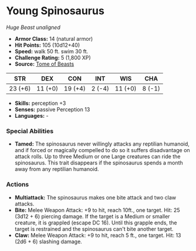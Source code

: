 # Young Spinosaurus

*Huge* *Beast* *unaligned*

- **Armor Class:** 14 (natural armor)
- **Hit Points:** 105 (10d12+40)
- **Speed:** walk 50 ft. swim 30 ft.
- **Challenge Rating:** 5 (1,800 XP)
- **Source:** [Tome of Beasts](https://koboldpress.com/kpstore/product/tome-of-beasts-for-5th-edition-print/)

| STR | DEX | CON | INT | WIS | CHA |
| --- | --- | --- | --- | --- | --- |
| 23 (+6) | 11 (+0) | 19 (+4) | 2 (-4) | 11 (+0) | 8 (-1) |

- **Skills:** perception +3
- **Senses:** passive Perception 13
- **Languages:** -
### Special Abilities
- **Tamed:** The spinosaurus never willingly attacks any reptilian humanoid, and if forced or magically compelled to do so it suffers disadvantage on attack rolls. Up to three Medium or one Large creatures can ride the spinosaurus. This trait disappears if the spinosaurus spends a month away from any reptilian humanoid.
### Actions
- **Multiattack:** The spinosaurus makes one bite attack and two claw attacks.
- **Bite:** Melee Weapon Attack: +9 to hit, reach 10ft., one target. Hit: 25 (3d12 + 6) piercing damage. If the target is a Medium or smaller creature, it is grappled (escape DC 16). Until this grapple ends, the target is restrained and the spinosaurus can't bite another target.
- **Claw:** Melee Weapon Attack: +9 to hit, reach 5 ft., one target. Hit: 13 (2d6 + 6) slashing damage.
